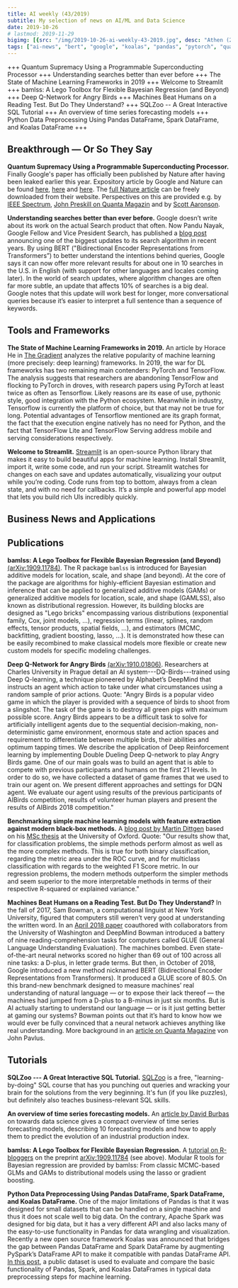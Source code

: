 ```yaml
---
title: AI weekly (43/2019)
subtitle: My selection of news on AI/ML and Data Science
date: 2019-10-26
# lastmod: 2019-11-29
bigimg: [{src: "/img/2019-10-26-ai-weekly-43-2019.jpg", desc: "Athen (2019)"}]
tags: ["ai-news", "bert", "google", "koalas", "pandas", "pytorch", "quantum-computing", "spark", "sql", "streamlit", "time-series"]
---
```


+++ Quantum Supremacy Using a Programmable Superconducting Processor +++ Understanding searches better than ever before +++ The State of Machine Learning Frameworks in 2019 +++ Welcome to Streamlit +++ bamlss: A Lego Toolbox for Flexible Bayesian Regression (and Beyond) +++ Deep Q-Network for Angry Birds +++ Machines Beat Humans on a Reading Test. But Do They Understand? +++ SQLZoo -- A Great Interactive SQL Tutorial +++ An overview of time series forecasting models +++ Python Data Preprocessing Using Pandas DataFrame, Spark DataFrame, and Koalas DataFrame +++


<!--more-->

## Breakthrough &mdash; Or So They Say

**Quantum Supremacy Using a Programmable Superconducting Processor.** Finally Google's paper has officially been published by Nature after having been leaked earlier this year. Expository article by Google and Nature can be found [here](https://www.nature.com/articles/d41586-019-03213-z), [here](https://www.nature.com/articles/d41586-019-03173-4) and [here](https://ai.googleblog.com/2019/10/quantum-supremacy-using-programmable.html). The [full Nature article](https://www.nature.com/articles/s41586-019-1666-5) can be freely downloaded from their website. Perspectives on this are provided e.g. by [IEEE Spectrum](https://spectrum.ieee.org/tech-talk/computing/hardware/how-googles-quantum-supremacy-plays-into-quantum-computings-long-game), [John Preskill on Quanta Magazin](https://www.quantamagazine.org/john-preskill-explains-quantum-supremacy-20191002/) and by [Scott Aaronson](https://www.scottaaronson.com/blog/?p=4317&utm_campaign=The%20Data%20Science%20Roundup&utm_medium=email&utm_source=Revue%20newsletter).

**Understanding searches better than ever before.** Google doesn’t write about its work on the actual Search product that often. Now Pandu Nayak, 
Google Fellow and Vice President Search, has published a [blog post](https://www.blog.google/products/search/search-language-understanding-bert) announcing one of the biggest updates to its search algorithm in recent years. By using BERT ("Bidirectional Encoder Representations from Transformers”) to better understand the intentions behind queries, Google says it can now offer more relevant results for about one in 10 searches in the U.S. in English (with support for other languages and locales coming later). In the world of search updates, where algorithm changes are often far more subtle, an update that affects 10% of searches is a big deal. Google notes that this update will work best for longer, more conversational queries because it’s easier to interpret a full sentence than a sequence of keywords.

## Tools and Frameworks

**The State of Machine Learning Frameworks in 2019.** An article by Horace He in [The Gradient](https://thegradient.pub/state-of-ml-frameworks-2019-pytorch-dominates-research-tensorflow-dominates-industry/) analyzes the relative popularity of machine learning (more precisely: deep learning) frameworks. In 2019, the war for DL frameworks has two remaining main contenders: PyTorch and TensorFlow. The analysis suggests that researchers are abandoning TensorFlow and flocking to PyTorch in droves, with research papers using PyTorch at least twice as often as Tensorflow. Likely reasons are its ease of use, pythonic style, good integration with the Python ecosystem.  Meanwhile in industry, Tensorflow is currently the platform of choice, but that may not be true for long. Potential advantages of Tensorflow mentioned are its graph format, the fact that  the execution engine natively has no need for Python, and the fact that TensorFlow Lite and TensorFlow Serving address mobile and serving considerations respectively.


**Welcome to Streamlit.** [Streamlit](https://streamlit.io/docs/) is an open-source Python library that makes it easy to build beautiful apps for machine learning. Install Streamlit, import it, write some code, and run your script. Streamlit watches for changes on each save and updates automatically, visualizing your output while you’re coding. Code runs from top to bottom, always from a clean state, and with no need for callbacks. It’s a simple and powerful app model that lets you build rich UIs incredibly quickly.


## Business News and Applications
 



## Publications

**bamlss: A Lego Toolbox for Flexible Bayesian Regression (and Beyond)** [(arXiv:1909.11784)](https://arxiv.org/abs/1909.11784). The R package `bamlss` is introduced for Bayesian additive models for location, scale, and shape (and beyond). At the core of the package are algorithms for highly-efficient Bayesian estimation and inference that can be applied to generalized additive models (GAMs) or generalized additive models for location, scale, and shape (GAMLSS), also known as distributional regression. However, its building blocks are designed as "Lego bricks" encompassing various distributions (exponential family, Cox, joint models, ...), regression terms (linear, splines, random effects, tensor products, spatial fields, ...), and estimators (MCMC, backfitting, gradient boosting, lasso, ...). It is demonstrated how these can be easily recombined to make classical models more flexible or create new custom models for specific modeling challenges.
 
**Deep Q-Network for Angry Birds** [(arXiv:1910.01806)](https://arxiv.org/abs/1910.01806). Researchers at Charles University in Prague detail an AI system---DQ-Birds---trained using Deep Q-learning, a technique pioneered by Alphabet’s DeepMind that instructs an agent which action to take under what circumstances using a random sample of prior actions. Quote: "Angry Birds is a popular video game in which the player is provided with a sequence of birds to shoot from a slingshot. The task of the game is to destroy all green pigs with maximum possible score. Angry Birds appears to be a difficult task to solve for artificially intelligent agents due to the sequential decision-making, non-deterministic game environment, enormous state and action spaces and requirement to differentiate between multiple birds, their abilities and optimum tapping times. We describe the application of Deep Reinforcement learning by implementing Double Dueling Deep Q-network to play Angry Birds game. One of our main goals was to build an agent that is able to compete with previous participants and humans on the first 21 levels. In order to do so, we have collected a dataset of game frames that we used to train our agent on. We present different approaches and settings for DQN agent. We evaluate our agent using results of the previous participants of AIBirds competition, results of volunteer human players and present the results of AIBirds 2018 competition."

**Benchmarking simple machine learning models with feature extraction against modern black-box methods.** A [blog post by Martin Dittgen](https://towardsdatascience.com/benchmarking-simple-machine-learning-models-with-feature-extraction-against-modern-black-box-80af734b31cc) based on his [MSc thesis](https://ora.ox.ac.uk/objects/uuid:470caa81-e106-4c87-af02-1aeaf6380269/download_file?file_format=pdf&safe_filename=Empirical%2Bbenchmark%2Bof%2Bsimple%2Bvs%2Bmodern%2BML%2Bmethods.pdf&type_of_work=Thesis) at the University of Oxford. Quote: "Our results show that, for classification problems, the simple methods perform
almost as well as the more complex methods. This is true for both binary classification, regarding the metric area under the ROC curve, and for multiclass classification with regards to the weighted F1 Score metric. In our regression problems, the modern methods outperform the simpler methods and seem superior to the more interpretable methods in terms of their respective R-squared or explained variance."

**Machines Beat Humans on a Reading Test. But Do They Understand?** In the fall of 2017, Sam Bowman, a computational linguist at New York University, figured that computers still weren’t very good at understanding the written word. In an [April 2018 paper](https://arxiv.org/abs/1804.07461) coauthored with collaborators from the University of Washington and DeepMind Bowman introduced a battery of nine reading-comprehension tasks for computers called GLUE (General Language Understanding Evaluation). The machines bombed. Even state-of-the-art neural networks scored no higher than 69 out of 100 across all nine tasks: a D-plus, in letter grade terms. But then, in October of 2018, Google introduced a new method nicknamed BERT (Bidirectional Encoder Representations from Transformers). It produced a GLUE score of 80.5. On this brand-new benchmark designed to measure machines’ real understanding of natural language — or to expose their lack thereof — the machines had jumped from a D-plus to a B-minus in just six months. But is AI actually starting to understand our language — or is it just getting better at gaming our systems? Bowman points out that it’s hard to know how we would ever be fully convinced that a neural network achieves anything like real understanding. More background in an [article on Quanta Magazine](https://www.quantamagazine.org/machines-beat-humans-on-a-reading-test-but-do-they-understand-20191017/#comments) von John Pavlus.



## Tutorials
 
**SQLZoo --- A Great Interactive SQL Tutorial.** [SQLZoo](https://sqlzoo.net/wiki/SQL_Tutorial) is a free, "learning-by-doing" SQL course that has you punching out queries and wracking your brain for the solutions from the very beginning. It's fun (if you like puzzles), but definitely also teaches business-relevant SQL skills.

**An overview of time series forecasting models.** An [article by David Burbas](https://towardsdatascience.com/an-overview-of-time-series-forecasting-models-a2fa7a358fcb) on towards data science gives a compact overview of time series forecasting models, describing 10 forecasting models and how to apply them to predict the evolution of an industrial production index.

**bamlss: A Lego Toolbox for Flexible Bayesian Regression.** A [tutorial on R-bloggers](https://www.r-bloggers.com/bamlss-a-lego-toolbox-for-flexible-bayesian-regression/) on the preprint [arXiv:1909.11784](https://arxiv.org/abs/1909.11784) (see above). Modular R tools for Bayesian regression are provided by bamlss: From classic MCMC-based GLMs and GAMs to distributional models using the lasso or gradient boosting.

**Python Data Preprocessing Using Pandas DataFrame, Spark DataFrame, and Koalas DataFrame.** One of the major limitations of Pandas is that it was designed for small datasets that can be handled on a single machine and thus it does not scale well to big data. On the contrary, Apache Spark was designed for big data, but it has a very different API and also lacks many of the easy-to-use functionality in Pandas for data wrangling and visualization. Recently a new open source framework Koalas was announced that bridges the gap between Pandas DataFrame and Spark DataFrame by augmenting PySpark’s DataFrame API to make it compatible with pandas DataFrame API. [In this post](https://towardsdatascience.com/python-data-preprocessing-using-pandas-dataframe-spark-dataframe-and-koalas-dataframe-e44c42258a8f), a public dataset is used to evaluate and compare the basic functionality of Pandas, Spark, and Koalas DataFrames in typical data preprocessing steps for machine learning.
 